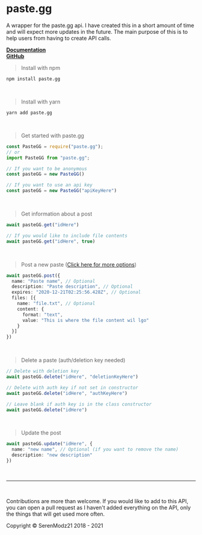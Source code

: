 # paste.gg
A wrapper for the paste.gg api. I have created this in a short amount of time and will expect more updates in the future. The main purpose of this is to help users from having to create API calls. <br/>

**[Documentation](https://github.com/ascclemens/paste/blob/master/api.md#api)** <br/>
**[GitHub](https://github.com/SerenModz21/paste.gg)** <br/>

> Install with npm
```
npm install paste.gg
```
<br/>

> Install with yarn
```
yarn add paste.gg
```
<br/>

> Get started with paste.gg
```ts
const PasteGG = require("paste.gg");
// or
import PasteGG from "paste.gg";

// If you want to be anonymous
const pasteGG = new PasteGG()

// If you want to use an api key
const pasteGG = new PasteGG("apiKeyHere")
```
<br/>

> Get information about a post
```ts
await pasteGG.get("idHere")

// If you would like to include file contents
await pasteGG.get("idHere", true)
```
<br/>

> Post a new paste ([Click here for more options](https://github.com/ascclemens/paste/blob/master/api.md#post-pastes))
```ts
await pasteGG.post({
  name: "Paste name", // Optional
  description: "Paste description", // Optional
  expires: "2020-12-21T02:25:56.428Z", // Optional
  files: [{
    name: "file.txt", // Optional
    content: {
      format: "text",
      value: "This is where the file content wil lgo"
    }
  }]
})
```
<br/>

> Delete a paste (auth/deletion key needed)
```ts
// Delete with deletion key
await pasteGG.delete("idHere", "deletionKeyHere")

// Delete with auth key if not set in constructor
await pasteGG.delete("idHere", "authKeyHere") 

// Leave blank if auth key is in the class constructor
await pasteGG.delete("idHere")
```
<br/>

> Update the post
```ts
await pasteGG.update("idHere", {
  name: "new name", // Optional (if you want to remove the name)
  description: "new description"
})
```
<br/>

---
<br/>

Contributions are more than welcome. If you would like to add to this API, you can open a pull request as I haven't added everything on the API, only the things that will get used more often.

Copyright © SerenModz21 2018 - 2021